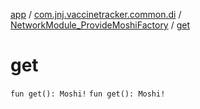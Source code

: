 [app](../../index.md) / [com.jnj.vaccinetracker.common.di](../index.md) / [NetworkModule_ProvideMoshiFactory](index.md) / [get](./get.md)

# get

`fun get(): Moshi!`
`fun get(): Moshi!`